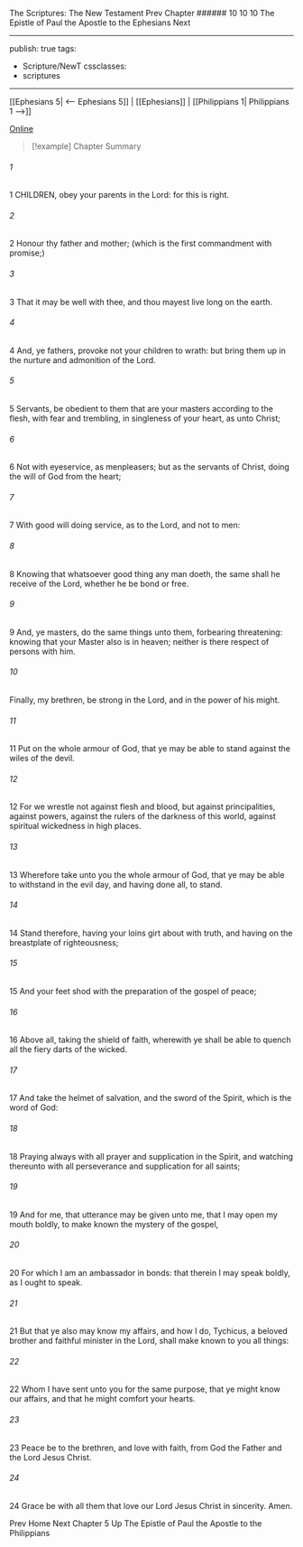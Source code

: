 The Scriptures: The New Testament
Prev
Chapter ###### 10
10 10 The Epistle of Paul the Apostle to the Ephesians
Next

---
publish: true
tags:
  - Scripture/NewT
cssclasses:
  - scriptures
---
[[Ephesians 5| <-- Ephesians 5]] | [[Ephesians]] | [[Philippians 1| Philippians 1 -->]]

[Online](https://churchofjesuschrist.org/study/scriptures/nt/eph/6?lang=eng)

>[!example] Chapter Summary
>
###### 1
1 CHILDREN, obey your parents in the Lord: for this is right.
###### 2
2 Honour thy father and mother; (which is the first commandment with promise;)
###### 3
3 That it may be well with thee, and thou mayest live long on the earth.
###### 4
4 And, ye fathers, provoke not your children to wrath: but bring them up in the nurture and admonition of the Lord.
###### 5
5 Servants, be obedient to them that are your masters according to the flesh, with fear and trembling, in singleness of your heart, as unto Christ;
###### 6
6 Not with eyeservice, as menpleasers; but as the servants of Christ, doing the will of God from the heart;
###### 7
7 With good will doing service, as to the Lord, and not to men:
###### 8
8 Knowing that whatsoever good thing any man doeth, the same shall he receive of the Lord, whether he be bond or free.
###### 9
9 And, ye masters, do the same things unto them, forbearing threatening: knowing that your Master also is in heaven; neither is there respect of persons with him.
###### 10
Finally, my brethren, be strong in the Lord, and in the power of his might.
###### 11
11 Put on the whole armour of God, that ye may be able to stand against the wiles of the devil.
###### 12
12 For we wrestle not against flesh and blood, but against principalities, against powers, against the rulers of the darkness of this world, against spiritual wickedness in high places.
###### 13
13 Wherefore take unto you the whole armour of God, that ye may be able to withstand in the evil day, and having done all, to stand.
###### 14
14 Stand therefore, having your loins girt about with truth, and having on the breastplate of righteousness;
###### 15
15 And your feet shod with the preparation of the gospel of peace;
###### 16
16 Above all, taking the shield of faith, wherewith ye shall be able to quench all the fiery darts of the wicked.
###### 17
17 And take the helmet of salvation, and the sword of the Spirit, which is the word of God:
###### 18
18 Praying always with all prayer and supplication in the Spirit, and watching thereunto with all perseverance and supplication for all saints;
###### 19
19 And for me, that utterance may be given unto me, that I may open my mouth boldly, to make known the mystery of the gospel,
###### 20
20 For which I am an ambassador in bonds: that therein I may speak boldly, as I ought to speak.
###### 21
21 But that ye also may know my affairs, and how I do, Tychicus, a beloved brother and faithful minister in the Lord, shall make known to you all things:
###### 22
22 Whom I have sent unto you for the same purpose, that ye might know our affairs, and that he might comfort your hearts.
###### 23
23 Peace be to the brethren, and love with faith, from God the Father and the Lord Jesus Christ.
###### 24
24 Grace be with all them that love our Lord Jesus Christ in sincerity. Amen.

Prev
Home
Next
Chapter 5
Up
The Epistle of Paul the Apostle to the Philippians



